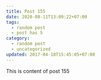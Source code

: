 ```yaml
---
title: Post 155
date: 2020-08-11T13:09:22+07:00
tags:
  - random post
  - post has 5
category:
  - random post
  - uncategorized
updated: 2017-04-18T15:45:05+07:00
---
```

This is content of post 155